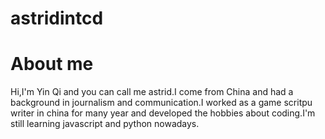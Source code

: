 # astridintcd
<h1>About me</h1>
<p>Hi,I'm Yin Qi and you can call me astrid.I come from China and had a background in journalism and communication.I worked as a game scritpu writer in china for many year and developed the hobbies about coding.I'm still learning javascript and python nowadays.</p>

